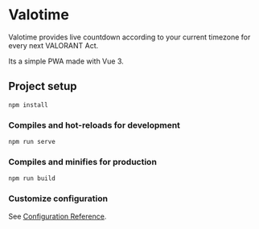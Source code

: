 # Valotime
Valotime provides live countdown according to your current timezone for every next VALORANT Act.

Its a simple PWA made with Vue 3.

## Project setup
```
npm install
```

### Compiles and hot-reloads for development
```
npm run serve
```

### Compiles and minifies for production
```
npm run build
```

### Customize configuration
See [Configuration Reference](https://cli.vuejs.org/config/).
